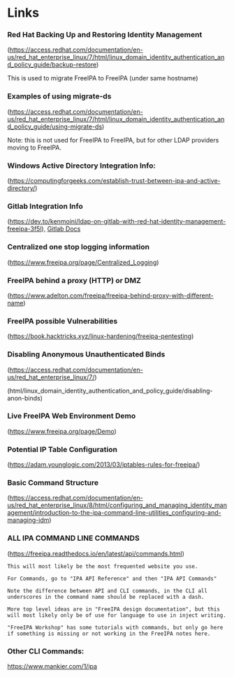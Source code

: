 # Links
 ### Red Hat Backing Up and Restoring Identity Management
 (https://access.redhat.com/documentation/en-us/red_hat_enterprise_linux/7/html/linux_domain_identity_authentication_and_policy_guide/backup-restore)

 This is used to migrate FreeIPA to FreeIPA (under same hostname)

 ### Examples of using migrate-ds
 (https://access.redhat.com/documentation/en-us/red_hat_enterprise_linux/7/html/linux_domain_identity_authentication_and_policy_guide/using-migrate-ds)

 Note: this is not used for FreeIPA to FreeIPA, but for other LDAP providers moving to FreeIPA.

### Windows Active Directory Integration Info:
(https://computingforgeeks.com/establish-trust-between-ipa-and-active-directory/)

### Gitlab Integration Info
(https://dev.to/kenmoini/ldap-on-gitlab-with-red-hat-identity-management-freeipa-3f5l), [Gitlab Docs](https://docs.gitlab.com/ee/administration/auth/ldap/?tab=Helm+chart+%28Kubernetes%29)

### Centralized one stop logging information
(https://www.freeipa.org/page/Centralized_Logging)

### FreeIPA behind a proxy (HTTP) or DMZ
(https://www.adelton.com/freeipa/freeipa-behind-proxy-with-different-name)

### FreeIPA possible Vulnerabilities
(https://book.hacktricks.xyz/linux-hardening/freeipa-pentesting)

### Disabling Anonymous Unauthenticated Binds
(https://access.redhat.com/documentation/en-us/red_hat_enterprise_linux/7/)

(html/linux_domain_identity_authentication_and_policy_guide/disabling-anon-binds)

### Live FreeIPA Web Environment Demo
(https://www.freeipa.org/page/Demo)

### Potential IP Table Configuration
(https://adam.younglogic.com/2013/03/iptables-rules-for-freeipa/)

### Basic Command Structure
(https://access.redhat.com/documentation/en-us/red_hat_enterprise_linux/8/html/configuring_and_managing_identity_management/introduction-to-the-ipa-command-line-utilities_configuring-and-managing-idm)

### ALL IPA COMMAND LINE COMMANDS
(https://freeipa.readthedocs.io/en/latest/api/commands.html)
```
This will most likely be the most frequented website you use.

For Commands, go to "IPA API Reference" and then "IPA API Commands"

Note the difference between API and CLI commands, in the CLI all underscores in the command name should be replaced with a dash.

More top level ideas are in "FreeIPA design documentation", but this will most likely only be of use for language to use in inject writing.

"FreeIPA Workshop" has some tutorials with commands, but only go here if something is missing or not working in the FreeIPA notes here.
```

### Other CLI Commands:
https://www.mankier.com/1/ipa





